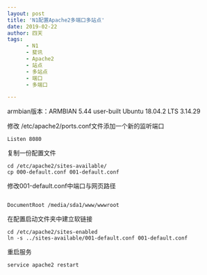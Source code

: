 ```yaml
---
layout: post
title: 'N1配置Apache2多端口多站点'
date: 2019-02-22
author: 四天
tags:
      - N1
      - 斐讯
      - Apache2
      - 站点
      - 多站点
      - 端口
      - 多端口

---
```

armbian版本：ARMBIAN 5.44 user-built Ubuntu 18.04.2 LTS 3.14.29  
  
修改 /etc/apache2/ports.conf文件添加一个新的监听端口  
<pre><code class="language-css">Listen 8080</code></pre>

复制一份配置文件  
<pre><code class="language-css">cd /etc/apache2/sites-available/
cp 000-default.conf 001-default.conf</code></pre>

修改001-default.conf中端口与网页路径  
<pre><code class="language-css"><VirtualHost *:8080>  
DocumentRoot /media/sda1/www/wwwroot</code></pre>

在配置启动文件夹中建立软链接  
<pre><code class="language-css">cd /etc/apache2/sites-enabled  
ln -s ../sites-available/001-default.conf 001-default.conf</code></pre>

重启服务  
<pre><code class="language-css">service apache2 restart</code></pre>